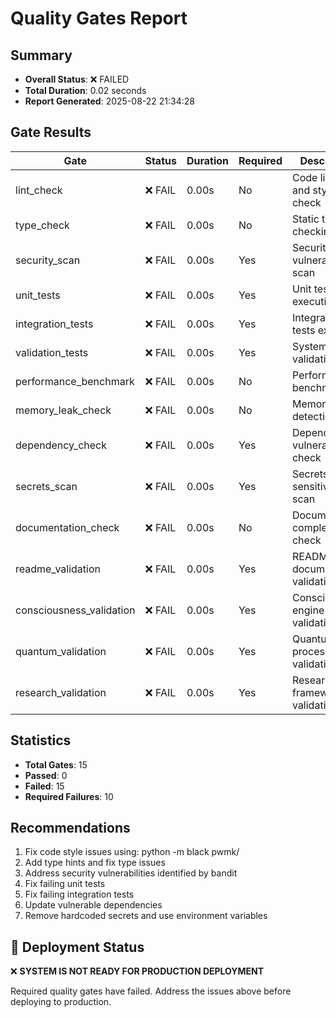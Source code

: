 # Quality Gates Report

## Summary

- **Overall Status**: ❌ FAILED
- **Total Duration**: 0.02 seconds
- **Report Generated**: 2025-08-22 21:34:28

## Gate Results

| Gate | Status | Duration | Required | Description |
|------|--------|----------|----------|-------------|
| lint_check | ❌ FAIL | 0.00s | No | Code linting and style check |
| type_check | ❌ FAIL | 0.00s | No | Static type checking |
| security_scan | ❌ FAIL | 0.00s | Yes | Security vulnerability scan |
| unit_tests | ❌ FAIL | 0.00s | Yes | Unit tests execution |
| integration_tests | ❌ FAIL | 0.00s | Yes | Integration tests execution |
| validation_tests | ❌ FAIL | 0.00s | Yes | System validation tests |
| performance_benchmark | ❌ FAIL | 0.00s | No | Performance benchmarking |
| memory_leak_check | ❌ FAIL | 0.00s | No | Memory leak detection |
| dependency_check | ❌ FAIL | 0.00s | Yes | Dependency vulnerability check |
| secrets_scan | ❌ FAIL | 0.00s | Yes | Secrets and sensitive data scan |
| documentation_check | ❌ FAIL | 0.00s | No | Documentation completeness check |
| readme_validation | ❌ FAIL | 0.00s | Yes | README and documentation validation |
| consciousness_validation | ❌ FAIL | 0.00s | Yes | Consciousness engine validation |
| quantum_validation | ❌ FAIL | 0.00s | Yes | Quantum processor validation |
| research_validation | ❌ FAIL | 0.00s | Yes | Research framework validation |

## Statistics

- **Total Gates**: 15
- **Passed**: 0
- **Failed**: 15
- **Required Failures**: 10

## Recommendations

1. Fix code style issues using: python -m black pwmk/
2. Add type hints and fix type issues
3. Address security vulnerabilities identified by bandit
4. Fix failing unit tests
5. Fix failing integration tests
6. Update vulnerable dependencies
7. Remove hardcoded secrets and use environment variables

## 🛑 Deployment Status

❌ **SYSTEM IS NOT READY FOR PRODUCTION DEPLOYMENT**

Required quality gates have failed. Address the issues above before deploying to production.
